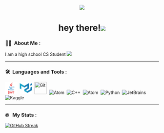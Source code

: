 
<p align="center"><img src="https://media1.giphy.com/media/2IudUHdI075HL02Pkk/giphy.gif" width="100"/></p>
<p align="center">

<h1 align="center">hey there!<img src="https://media.giphy.com/media/hvRJCLFzcasrR4ia7z/giphy.gif" width="40"></h1>

### :woman_technologist: &nbsp;About Me :

I am a high school CS Student <img src="https://media.giphy.com/media/WUlplcMpOCEmTGBtBW/giphy.gif" width="30">

---

### 🛠 &nbsp;Languages and Tools :

<p>
<img src="https://github.com/devicons/devicon/blob/master/icons/java/java-original-wordmark.svg" title="Java" alt="Java" width="40" height="40"/>&nbsp;
<img src="https://github.com/devicons/devicon/blob/master/icons/materialui/materialui-original.svg" title="Material UI" alt="Material UI" width="40" height="40"/>&nbsp;
<img src="https://cdn.jsdelivr.net/gh/devicons/devicon/icons/git/git-original.svg" title="Git" **alt="Git" width="40" height="40"/>&nbsp;
<img src="https://cdn.jsdelivr.net/gh/devicons/devicon/icons/atom/atom-original.svg" title="Atom" alt="Atom" width="40" height="40"/>&nbsp;
<img src="https://cdn.jsdelivr.net/gh/devicons/devicon/icons/cplusplus/cplusplus-original.svg" title="C++" alt="C++" width="40" height="40"/>&nbsp;          
<img src="https://cdn.jsdelivr.net/gh/devicons/devicon/icons/vscode/vscode-original.svg" title="Atom" alt="Atom" width="40" height="40"/>&nbsp;
<img src="https://cdn.jsdelivr.net/gh/devicons/devicon/icons/python/python-original.svg" title="Python" alt="Python" width="40" height="40"/>&nbsp;
<img src="https://cdn.jsdelivr.net/gh/devicons/devicon/icons/jetbrains/jetbrains-original.svg" title="JetBrains" alt="JetBrains" width="40" height="40"/>&nbsp;      
<img src="https://cdn.jsdelivr.net/gh/devicons/devicon/icons/kaggle/kaggle-original-wordmark.svg" title="Kaggle" alt="Kaggle" width="40" height="40"/>&nbsp;            
</p>

---

### 🔥 &nbsp; My Stats :
[![GitHub Streak](http://github-readme-streak-stats.herokuapp.com?user=dataSyncing&theme=dark&background=000000)](https://git.io/streak-stats)

<!--[![Top Langs](https://github-readme-stats.vercel.app/api/top-langs/?username=dataSyncing&layout=compact&theme=vision-friendly-dark)](https://github.com/anuraghazra/github-readme-stats)-->

